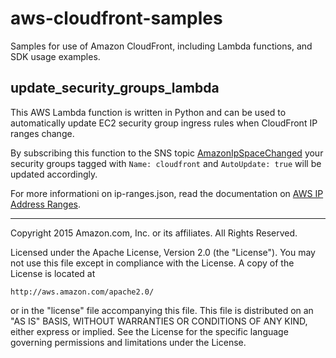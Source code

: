 # aws-cloudfront-samples
Samples for use of Amazon CloudFront, including Lambda functions, and SDK usage examples.

## update_security_groups_lambda

This AWS Lambda function is written in Python and can be used to automatically
update EC2 security group ingress rules when CloudFront IP ranges change.

By subscribing this function to the SNS topic
[AmazonIpSpaceChanged](http://docs.aws.amazon.com/general/latest/gr/aws-ip-ranges.html#subscribe-notifications)
your security groups tagged with `Name: cloudfront` and `AutoUpdate: true` will be
updated accordingly.


For more informationi on ip-ranges.json, read the documentation on [AWS IP Address Ranges](http://docs.aws.amazon.com/general/latest/gr/aws-ip-ranges.html).

***

Copyright 2015 Amazon.com, Inc. or its affiliates. All Rights Reserved.

Licensed under the Apache License, Version 2.0 (the "License"). You may not use this file except in compliance with the License. A copy of the License is located at

    http://aws.amazon.com/apache2.0/

or in the "license" file accompanying this file. This file is distributed on an "AS IS" BASIS, WITHOUT WARRANTIES OR CONDITIONS OF ANY KIND, either express or implied. See the License for the specific language governing permissions and limitations under the License.

